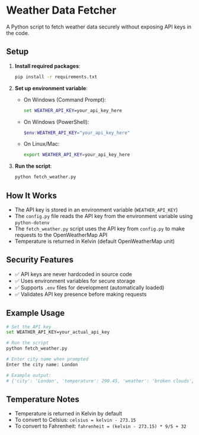 # Weather Data Fetcher

A Python script to fetch weather data securely without exposing API keys in the code.

## Setup

1. **Install required packages**:
   ```bash
   pip install -r requirements.txt
   ```

2. **Set up environment variable**:
   - On Windows (Command Prompt):
     ```cmd
     set WEATHER_API_KEY=your_api_key_here
     ```
   - On Windows (PowerShell):
     ```powershell
     $env:WEATHER_API_KEY="your_api_key_here"
     ```
   - On Linux/Mac:
     ```bash
     export WEATHER_API_KEY=your_api_key_here
     ```

3. **Run the script**:
   ```bash
   python fetch_weather.py
   ```

## How It Works

- The API key is stored in an environment variable (`WEATHER_API_KEY`)
- The `config.py` file reads the API key from the environment variable using `python-dotenv`
- The `fetch_weather.py` script uses the API key from `config.py` to make requests to the OpenWeatherMap API
- Temperature is returned in Kelvin (default OpenWeatherMap unit)

## Security Features

- ✅ API keys are never hardcoded in source code
- ✅ Uses environment variables for secure storage
- ✅ Supports `.env` files for development (automatically loaded)
- ✅ Validates API key presence before making requests

## Example Usage

```bash
# Set the API key
set WEATHER_API_KEY=your_actual_api_key

# Run the script
python fetch_weather.py

# Enter city name when prompted
Enter the city name: London

# Example output:
# {'city': 'London', 'temperature': 290.45, 'weather': 'broken clouds'}
```

## Temperature Notes

- Temperature is returned in Kelvin by default
- To convert to Celsius: `celsius = kelvin - 273.15`
- To convert to Fahrenheit: `fahrenheit = (kelvin - 273.15) * 9/5 + 32`
